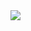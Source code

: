 <img src="https://fustyles.github.io/webduino/LinkIt7697/test_myFieldAngle_202208/img/myFieldAngle.png">
